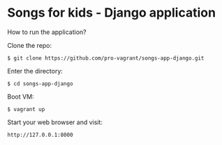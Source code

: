 Songs for kids - Django application
===================================

How to run the application?

Clone the repo:

    $ git clone https://github.com/pro-vagrant/songs-app-django.git

Enter the directory:

    $ cd songs-app-django

Boot VM:

    $ vagrant up

Start your web browser and visit:

    http://127.0.0.1:8000

